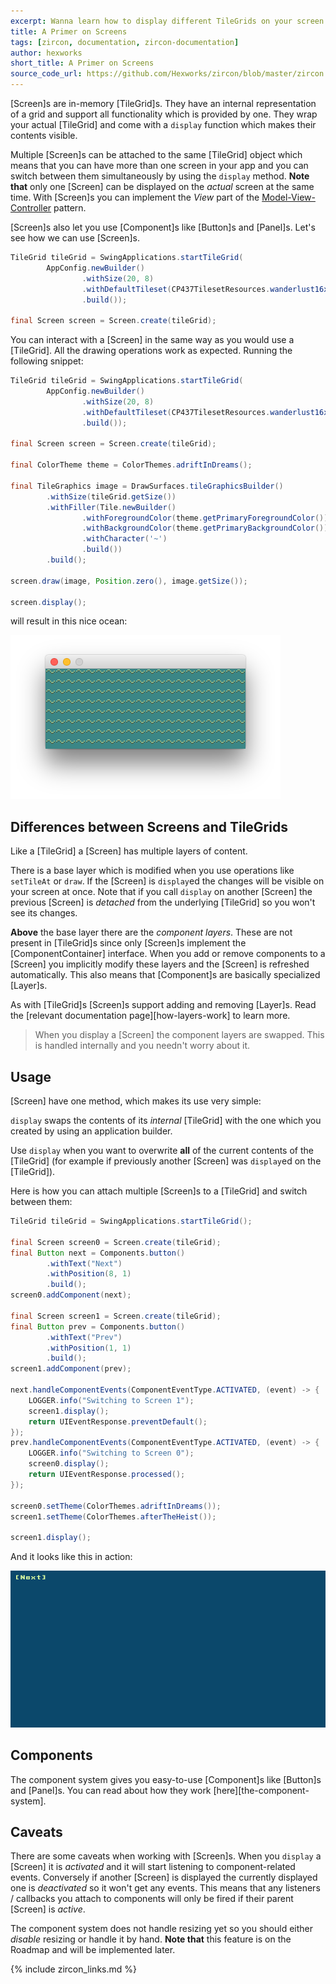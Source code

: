 ```yaml
---
excerpt: Wanna learn how to display different TileGrids on your screen at different times? This article explains how to use Screen objects to do so.
title: A Primer on Screens
tags: [zircon, documentation, zircon-documentation]
author: hexworks
short_title: A Primer on Screens
source_code_url: https://github.com/Hexworks/zircon/blob/master/zircon.jvm.examples/src/main/java/org/hexworks/zircon/examples/docs/CreatingAScreen.java
---
```


[Screen]s are in-memory [TileGrid]s. They have an internal representation of a grid and support all
functionality which is provided by one. They wrap your actual [TileGrid] and come with a `display` function which
makes their contents visible.

Multiple [Screen]s can be attached to the same [TileGrid] object which means that you can have more than one screen
in your app and you can switch between them simultaneously by using the `display` method. **Note that** only one
[Screen] can be displayed on the *actual* screen at the same time. With [Screen]s you can implement the *View* part of the
[Model-View-Controller](https://en.wikipedia.org/wiki/Model%E2%80%93view%E2%80%93controller) pattern.
 
[Screen]s also let you use [Component]s like [Button]s and [Panel]s. Let's see how we can use [Screen]s.

```java
TileGrid tileGrid = SwingApplications.startTileGrid(
        AppConfig.newBuilder()
                .withSize(20, 8)
                .withDefaultTileset(CP437TilesetResources.wanderlust16x16())
                .build());

final Screen screen = Screen.create(tileGrid);
```

You can interact with a [Screen] in the same way as you would use a [TileGrid]. All the drawing operations work
as expected. Running the following snippet:

```java
TileGrid tileGrid = SwingApplications.startTileGrid(
        AppConfig.newBuilder()
                .withSize(20, 8)
                .withDefaultTileset(CP437TilesetResources.wanderlust16x16())
                .build());

final Screen screen = Screen.create(tileGrid);

final ColorTheme theme = ColorThemes.adriftInDreams();

final TileGraphics image = DrawSurfaces.tileGraphicsBuilder()
        .withSize(tileGrid.getSize())
        .withFiller(Tile.newBuilder()
                .withForegroundColor(theme.getPrimaryForegroundColor())
                .withBackgroundColor(theme.getPrimaryBackgroundColor())
                .withCharacter('~')
                .build())
        .build();

screen.draw(image, Position.zero(), image.getSize());

screen.display();
```

will result in this nice ocean:

![Waves](/assets/img/primer-on-screens-waves.png)

## Differences between Screens and TileGrids

Like a [TileGrid] a [Screen] has multiple layers of content.
 
There is a base layer which is modified when you use operations like `setTileAt` or `draw`. If the [Screen] is 
`display`ed the changes will be visible on your screen at once. Note that if you call `display` on another
[Screen] the previous [Screen] is *detached* from the underlying [TileGrid] so you won't see its changes.

**Above** the base layer there are the *component layers*. These are not present in [TileGrid]s since only
[Screen]s implement the [ComponentContainer] interface. When you add or remove components to a [Screen] you
implicitly modify these layers and the [Screen] is refreshed automatically. This also means that [Component]s
are basically specialized [Layer]s.

As with [TileGrid]s [Screen]s support adding and removing [Layer]s. Read the [relevant documentation page][how-layers-work] to learn more.

> When you display a [Screen] the component layers are swapped. This is handled internally and you needn't worry about it.

## Usage

[Screen] have one method, which makes its use very simple:

`display` swaps the contents of its *internal* [TileGrid] with the one which you created by using an application
builder.

Use `display` when you want to overwrite **all** of the current contents of the [TileGrid] (for example if previously
another [Screen] was `display`ed on the [TileGrid]).

Here is how you can attach multiple [Screen]s to a [TileGrid] and switch between them:

```java
TileGrid tileGrid = SwingApplications.startTileGrid();

final Screen screen0 = Screen.create(tileGrid);
final Button next = Components.button()
        .withText("Next")
        .withPosition(8, 1)
        .build();
screen0.addComponent(next);

final Screen screen1 = Screen.create(tileGrid);
final Button prev = Components.button()
        .withText("Prev")
        .withPosition(1, 1)
        .build();
screen1.addComponent(prev);

next.handleComponentEvents(ComponentEventType.ACTIVATED, (event) -> {
    LOGGER.info("Switching to Screen 1");
    screen1.display();
    return UIEventResponse.preventDefault();
});
prev.handleComponentEvents(ComponentEventType.ACTIVATED, (event) -> {
    LOGGER.info("Switching to Screen 0");
    screen0.display();
    return UIEventResponse.processed();
});

screen0.setTheme(ColorThemes.adriftInDreams());
screen1.setTheme(ColorThemes.afterTheHeist());

screen1.display();
```

And it looks like this in action:

![Switching Screens](/assets/img/switching_screens.gif)

## Components

The component system gives you easy-to-use [Component]s like [Button]s and [Panel]s.
You can read about how they work [here][the-component-system].

## Caveats

There are some caveats when working with [Screen]s. When you `display` a [Screen] it is *activated* and it will
start listening to component-related events. Conversely if another [Screen] is displayed the currently displayed
one is *deactivated* so it won't get any events. This means that any listeners / callbacks you attach to components
will only be fired if their parent [Screen] is *active*.

The component system does not handle resizing yet so you should either *disable* resizing or handle it by hand.
**Note that** this feature is on the Roadmap and will be implemented later.

{% include zircon_links.md %}
